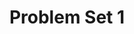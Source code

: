 ---
style: style1
image_path: /images/pic09.jpg
path: generic.html 
link_path: /electrodynamics/em.html
title: Problem Set 1
caption: Teaching Assistant &#58; Problem Sets and Midterm Solutions 
---